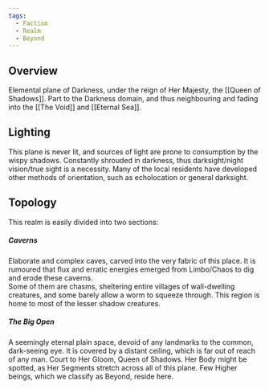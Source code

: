 ```yaml
---
tags:
  - Faction
  - Realm
  - Beyond
---
```

## Overview
Elemental plane of Darkness, under the reign of Her Majesty, the [[Queen of Shadows]].
Part to the Darkness domain, and thus neighbouring and fading into the [[The Void]] and [[Eternal Sea]]. 
## Lighting
This plane is never lit, and sources of light are prone to consumption by the wispy shadows. Constantly shrouded in darkness, thus darksight/night vision/true sight is a necessity. Many of the local residents have developed other methods of orientation, such as echolocation or general darksight. 
 

## Topology
This realm is easily divided into two sections: 
##### Caverns
Elaborate and complex caves, carved into the very fabric of this place. It is rumoured that flux and erratic energies emerged from Limbo/Chaos to dig and erode these caverns.   
Some of them are chasms, sheltering entire villages of wall-dwelling creatures, and some barely allow a worm to squeeze through.
This region is home to most of the lesser shadow creatures.
##### The Big Open
A seemingly eternal plain space, devoid of any landmarks to the common, dark-seeing eye. 
It is covered by a distant ceiling, which is far out of reach of any man. 
Court to Her Gloom, Queen of Shadows. Her Body might be spotted, as Her Segments stretch across all of this plane. 
Few Higher beings, which we classify as Beyond, reside here.